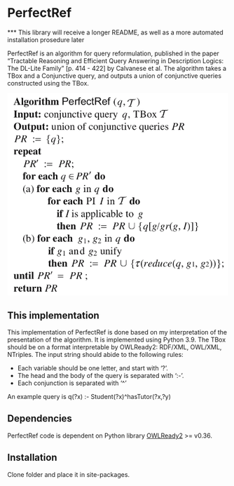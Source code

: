 # PerfectRef

*** This library will receive a longer README, as well as a more automated installation prosedure later

PerfectRef is an algorithm for query reformulation, published in the paper 
“Tractable Reasoning and Efficient Query Answering in Description Logics: The DL-Lite Family” [p. 414 - 422] by Calvanese et al. 
The algorithm takes a TBox and a Conjunctive query, and outputs a union of conjunctive queries constructed using the TBox.

![](docs/source/img/perfectref_algorithm.png)

## This implementation
This implementation of PerfectRef is done based on my interpretation of the presentation of the algorithm. It is implemented using Python 3.9.
The TBox should be on a format interpretable by OWLReady2: RDF/XML, OWL/XML, NTriples.
The input string should abide to the following rules:

* Each variable should be one letter, and start with ‘?’.
* The head and the body of the query is separated with ‘:-’.
* Each conjunction is separated with ‘^’

An example query is
q(?x) :- Student(?x)^hasTutor(?x,?y)

## Dependencies
PerfectRef code is dependent on Python library [OWLReady2](https://bitbucket.org/jibalamy/owlready2/src/master/) >= v0.36.

## Installation
Clone folder and place it in site-packages.

